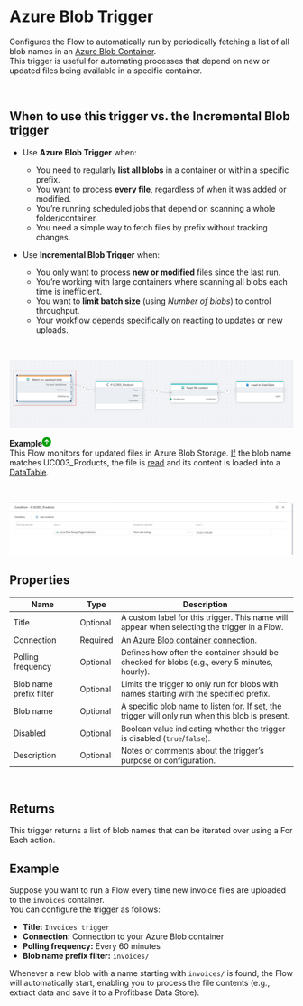 # Azure Blob Trigger

Configures the Flow to automatically run by periodically fetching a list of all blob names in an [Azure Blob Container](https://learn.microsoft.com/en-us/azure/storage/blobs/storage-blobs-introduction#containers).  
This trigger is useful for automating processes that depend on new or updated files being available in a specific container.

<br/>

## When to use this trigger vs. the Incremental Blob trigger

- Use **Azure Blob Trigger** when:
  - You need to regularly **list all blobs** in a container or within a specific prefix.
  - You want to process **every file**, regardless of when it was added or modified.
  - You’re running scheduled jobs that depend on scanning a whole folder/container.
  - You need a simple way to fetch files by prefix without tracking changes.

- Use **Incremental Blob Trigger** when:
  - You only want to process **new or modified** files since the last run.
  - You’re working with large containers where scanning all blobs each time is inefficient.
  - You want to **limit batch size** (using *Number of blobs*) to control throughput.
  - Your workflow depends specifically on reacting to updates or new uploads.
  
<br/>

![img](/images/flow/blob-trigger.png)

**Example**![img](../../../../images/strz.jpg)  
This Flow monitors for updated files in Azure Blob Storage. [If](../../actions/built-in/if.md) the blob name matches UC003_Products, the file is [read](../../actions/azure-blob-storage/read-blob-as-byte-array.md) and its content is loaded into a [DataTable](../../actions/sql-server/load-to-datatable.md).

<br/>

![img](/images/flow/blob-trigger2.png)

## Properties

| Name                   | Type     | Description |
|------------------------|----------|-------------|
| Title              | Optional | A custom label for this trigger. This name will appear when selecting the trigger in a Flow. |
| Connection         | Required | An [Azure Blob container connection](../../actions/azure-blob-storage/azure-blob-container-connection.md). |
| Polling frequency  | Optional | Defines how often the container should be checked for blobs (e.g., every 5 minutes, hourly). |
| Blob name prefix filter | Optional | Limits the trigger to only run for blobs with names starting with the specified prefix. |
| Blob name          | Optional | A specific blob name to listen for. If set, the trigger will only run when this blob is present. |
| Disabled           | Optional | Boolean value indicating whether the trigger is disabled (`true`/`false`). |
| Description        | Optional | Notes or comments about the trigger’s purpose or configuration. |

<br/>

## Returns

This trigger returns a list of blob names that can be iterated over using a For Each action. 
<br/>

## Example

Suppose you want to run a Flow every time new invoice files are uploaded to the `invoices` container.  
You can configure the trigger as follows:

- **Title:** `Invoices trigger`  
- **Connection:** Connection to your Azure Blob container  
- **Polling frequency:** Every 60 minutes  
- **Blob name prefix filter:** `invoices/`  

Whenever a new blob with a name starting with `invoices/` is found, the Flow will automatically start, enabling you to process the file contents (e.g., extract data and save it to a Profitbase Data Store).
